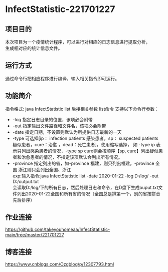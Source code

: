 # InfectStatistic-221701227
## 项目目的
本次项目为一个疫情统计程序，可以进行对相应的日志信息进行提取分析，  
生成相对应的统计信息文件。  

## 运行方式
通过命令行把相应程序进行编译，输入相关指令即可运行。

## 功能简介
指令格式: java InfectStatistic list 后接相关参数
list命令 支持以下命令行参数：
* -log 指定日志目录的位置，该项必会附带
* -out 指定输出文件路径和文件名，该项必会附带
* -date 指定日期，不设置则默认为所提供日志最新的一天
* -type 可选择[ip： infection patients 感染患者，sp： suspected patients 疑似患者，cure：治愈 ，dead：死亡患者]，使用缩写选择，  如 -type ip 表示只列出感染患者的情况，-type sp cure则会按顺序【sp, cure】列出疑似患者和治愈患者的情况，不指定该项默认会列出所有情况。
* -province 指定列出的省，如-province 福建，则只列出福建，-province 全国 浙江则只会列出全国、浙江  
exp:输入指令:java InfectStatistic list -date 2020-01-22 -log D:/log/ -out D:/output.txt  
会读取D:/log/下的所有日志，然后处理日志和命令，在D盘下生成ouput.txt文件列出2020-01-22全国和所有省的情况（全国总是排第一个，别的省按拼音先后排序）
## 作业连接
https://github.com/takeyouhomeaa/InfectStatistic-main/tree/master/221701227

## 博客连接
https://www.cnblogs.com/Ozgblog/p/12307793.html
